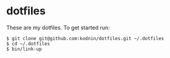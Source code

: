 # dotfiles

These are my dotfiles. To get started run:

    $ git clone git@github.com:kodnin/dotfiles.git ~/.dotfiles
    $ cd ~/.dotfiles
    $ bin/link-up
